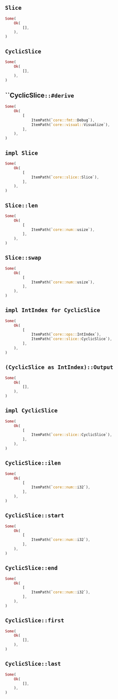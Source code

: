 ## `Slice`

```rust
Some(
    Ok(
        [],
    ),
)
```

## `CyclicSlice`

```rust
Some(
    Ok(
        [],
    ),
)
```

## ``CyclicSlice`::#derive`

```rust
Some(
    Ok(
        [
            ItemPath(`core::fmt::Debug`),
            ItemPath(`core::visual::Visualize`),
        ],
    ),
)
```

## `impl Slice`

```rust
Some(
    Ok(
        [
            ItemPath(`core::slice::Slice`),
        ],
    ),
)
```

## `Slice::len`

```rust
Some(
    Ok(
        [
            ItemPath(`core::num::usize`),
        ],
    ),
)
```

## `Slice::swap`

```rust
Some(
    Ok(
        [
            ItemPath(`core::num::usize`),
        ],
    ),
)
```

## `impl IntIndex for CyclicSlice`

```rust
Some(
    Ok(
        [
            ItemPath(`core::ops::IntIndex`),
            ItemPath(`core::slice::CyclicSlice`),
        ],
    ),
)
```

## `(CyclicSlice as IntIndex)::Output`

```rust
Some(
    Ok(
        [],
    ),
)
```

## `impl CyclicSlice`

```rust
Some(
    Ok(
        [
            ItemPath(`core::slice::CyclicSlice`),
        ],
    ),
)
```

## `CyclicSlice::ilen`

```rust
Some(
    Ok(
        [
            ItemPath(`core::num::i32`),
        ],
    ),
)
```

## `CyclicSlice::start`

```rust
Some(
    Ok(
        [
            ItemPath(`core::num::i32`),
        ],
    ),
)
```

## `CyclicSlice::end`

```rust
Some(
    Ok(
        [
            ItemPath(`core::num::i32`),
        ],
    ),
)
```

## `CyclicSlice::first`

```rust
Some(
    Ok(
        [],
    ),
)
```

## `CyclicSlice::last`

```rust
Some(
    Ok(
        [],
    ),
)
```
